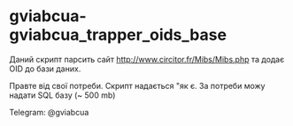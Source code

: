 # gviabcua-gviabcua_trapper_oids_base
Даний скрипт парсить сайт http://www.circitor.fr/Mibs/Mibs.php та додає OID до бази даних. 

Правте від свої потреби. Скрипт надається "як є. За потреби можу надати SQL базу (~ 500 mb)

Telegram: @gviabcua
